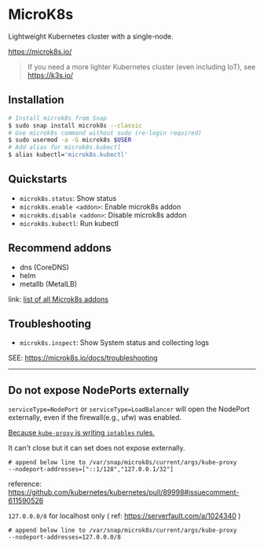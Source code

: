 # MicroK8s

Lightweight Kubernetes cluster with a single-node.

https://microk8s.io/

> If you need a more lighter Kubernetes cluster (even including IoT), see https://k3s.io/

## Installation

```bash
# Install microk8s from Snap
$ sudo snap install microk8s --classic
# Use microk8s command without sudo (re-login required)
$ sudo usermod -a -G microk8s $USER
# Add alias for microk8s.kubectl
$ alias kubectl='microk8s.kubectl'
```

## Quickstarts

- `microk8s.status`: Show status
- `microk8s.enable <addon>`: Enable microk8s addon
- `microk8s.disable <addon>`: Disable microk8s addon
- `microk8s.kubectl`: Run kubectl

## Recommend addons

- dns (CoreDNS)
- helm
- metallb (MetalLB)

link: [list of all Microk8s addons](https://microk8s.io/docs/addons)

## Troubleshooting

- `microk8s.inspect`: Show System status and collecting logs

SEE: https://microk8s.io/docs/troubleshooting

----

## Do not expose NodePorts externally

`serviceType=NodePort` or `serviceType=LoadBalancer` will open the NodePort externally, even if the firewall(e.g., ufw) was enabled.

[Because `kube-proxy` is writing `iptables` rules.](https://stackoverflow.com/a/53142983)

It can't close but it can set does not expose externally.

```
# append below line to /var/snap/microk8s/current/args/kube-proxy
--nodeport-addresses=["::1/128","127.0.0.1/32"]
```

reference: https://github.com/kubernetes/kubernetes/pull/89998#issuecomment-611590526

`127.0.0.0/8` for localhost only ( ref: https://serverfault.com/a/1024340 )

```
# append below line to /var/snap/microk8s/current/args/kube-proxy
--nodeport-addresses=127.0.0.0/8
```
